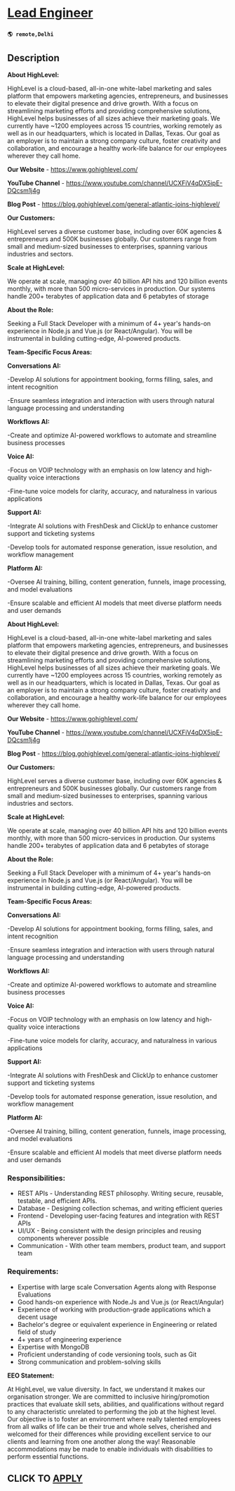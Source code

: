 # [Lead Engineer](https://www.remotewlb.com/apply/lead-engineer-137608)  
###  
#### `🌎 remote,Delhi`  

## Description

 **About HighLevel:**

HighLevel is a cloud-based, all-in-one white-label marketing and sales platform that empowers marketing agencies, entrepreneurs, and businesses to elevate their digital presence and drive growth. With a focus on streamlining marketing efforts and providing comprehensive solutions, HighLevel helps businesses of all sizes achieve their marketing goals. We currently have ~1200 employees across 15 countries, working remotely as well as in our headquarters, which is located in Dallas, Texas. Our goal as an employer is to maintain a strong company culture, foster creativity and collaboration, and encourage a healthy work-life balance for our employees wherever they call home.

  

 **Our Website** - https://www.gohighlevel.com/

 **YouTube Channel** - https://www.youtube.com/channel/UCXFiV4qDX5ipE-DQcsm1j4g

 **Blog Post** - https://blog.gohighlevel.com/general-atlantic-joins-highlevel/

  

 **Our Customers:**

HighLevel serves a diverse customer base, including over 60K agencies & entrepreneurs and 500K businesses globally. Our customers range from small and medium-sized businesses to enterprises, spanning various industries and sectors.

  

 **Scale at HighLevel:**

We operate at scale, managing over 40 billion API hits and 120 billion events monthly, with more than 500 micro-services in production. Our systems handle 200+ terabytes of application data and 6 petabytes of storage

  

 **About the Role:**

Seeking a Full Stack Developer with a minimum of 4+ year's hands-on experience in Node.js and Vue.js (or React/Angular). You will be instrumental in building cutting-edge, AI-powered products.

  

 **Team-Specific Focus Areas:**

 **Conversations AI:**

-Develop AI solutions for appointment booking, forms filling, sales, and intent recognition

-Ensure seamless integration and interaction with users through natural language processing and understanding

 **Workflows AI:**

-Create and optimize AI-powered workflows to automate and streamline business processes

 **Voice AI:**

-Focus on VOIP technology with an emphasis on low latency and high-quality voice interactions

-Fine-tune voice models for clarity, accuracy, and naturalness in various applications

 **Support AI:**

-Integrate AI solutions with FreshDesk and ClickUp to enhance customer support and ticketing systems

-Develop tools for automated response generation, issue resolution, and workflow management

 **Platform AI:**

-Oversee AI training, billing, content generation, funnels, image processing, and model evaluations

-Ensure scalable and efficient AI models that meet diverse platform needs and user demands

  

 **About HighLevel:**

HighLevel is a cloud-based, all-in-one white-label marketing and sales platform that empowers marketing agencies, entrepreneurs, and businesses to elevate their digital presence and drive growth. With a focus on streamlining marketing efforts and providing comprehensive solutions, HighLevel helps businesses of all sizes achieve their marketing goals. We currently have ~1200 employees across 15 countries, working remotely as well as in our headquarters, which is located in Dallas, Texas. Our goal as an employer is to maintain a strong company culture, foster creativity and collaboration, and encourage a healthy work-life balance for our employees wherever they call home.

  

 **Our Website** - https://www.gohighlevel.com/

 **YouTube Channel** - https://www.youtube.com/channel/UCXFiV4qDX5ipE-DQcsm1j4g

 **Blog Post** - https://blog.gohighlevel.com/general-atlantic-joins-highlevel/

  

 **Our Customers:**

HighLevel serves a diverse customer base, including over 60K agencies & entrepreneurs and 500K businesses globally. Our customers range from small and medium-sized businesses to enterprises, spanning various industries and sectors.

  

 **Scale at HighLevel:**

We operate at scale, managing over 40 billion API hits and 120 billion events monthly, with more than 500 micro-services in production. Our systems handle 200+ terabytes of application data and 6 petabytes of storage

  

 **About the Role:**

Seeking a Full Stack Developer with a minimum of 4+ year's hands-on experience in Node.js and Vue.js (or React/Angular). You will be instrumental in building cutting-edge, AI-powered products.

  

 **Team-Specific Focus Areas:**

 **Conversations AI:**

-Develop AI solutions for appointment booking, forms filling, sales, and intent recognition

-Ensure seamless integration and interaction with users through natural language processing and understanding

 **Workflows AI:**

-Create and optimize AI-powered workflows to automate and streamline business processes

 **Voice AI:**

-Focus on VOIP technology with an emphasis on low latency and high-quality voice interactions

-Fine-tune voice models for clarity, accuracy, and naturalness in various applications

 **Support AI:**

-Integrate AI solutions with FreshDesk and ClickUp to enhance customer support and ticketing systems

-Develop tools for automated response generation, issue resolution, and workflow management

 **Platform AI:**

-Oversee AI training, billing, content generation, funnels, image processing, and model evaluations

-Ensure scalable and efficient AI models that meet diverse platform needs and user demands

  

### Responsibilities:

* REST APIs - Understanding REST philosophy. Writing secure, reusable, testable, and efficient APIs.
* Database - Designing collection schemas, and writing efficient queries
* Frontend - Developing user-facing features and integration with REST APIs
* UI/UX - Being consistent with the design principles and reusing components wherever possible
* Communication - With other team members, product team, and support team

  

### Requirements:

* Expertise with large scale Conversation Agents along with Response Evaluations
* Good hands-on experience with Node.Js and Vue.js (or React/Angular)
* Experience of working with production-grade applications which a decent usage
* Bachelor's degree or equivalent experience in Engineering or related field of study
* 4+ years of engineering experience
* Expertise with MongoDB
* Proficient understanding of code versioning tools, such as Git
* Strong communication and problem-solving skills

  

 **EEO Statement:**

At HighLevel, we value diversity. In fact, we understand it makes our organisation stronger. We are committed to inclusive hiring/promotion practices that evaluate skill sets, abilities, and qualifications without regard to any characteristic unrelated to performing the job at the highest level. Our objective is to foster an environment where really talented employees from all walks of life can be their true and whole selves, cherished and welcomed for their differences while providing excellent service to our clients and learning from one another along the way! Reasonable accommodations may be made to enable individuals with disabilities to perform essential functions.

  
## CLICK TO [APPLY](https://www.remotewlb.com/apply/lead-engineer-137608)

